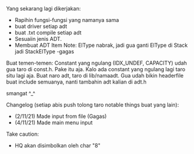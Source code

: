 Yang sekarang lagi dikerjakan:

- Rapihin fungsi-fungsi yang namanya sama
- buat driver setiap adt
- buat .txt compile setiap adt
- Sesuaiin jenis ADT.
- Membuat ADT Item Note: ElType nabrak, jadi gua ganti ElType di Stack jadi StackElType -gagas


Buat temen-temen:
Constant yang ngulang (IDX_UNDEF, CAPACITY) udah gua taro di const.h. Pake itu aja. Kalo ada constant yang ngulang lagi taro situ lagi aja.
Buat naro adt, taro di lib/namaadt.
Gua udah bikin headerfile buat include semuanya, nanti tambahin adt kalian di adt.h

smangat ^\_^


Changelog (setiap abis push tolong taro notable things buat yang lain):
- (2/11/21) Made input from file (Gagas)
- (4/11/21) Made main menu input


Take caution:
- HQ akan disimbolkan oleh char "8"